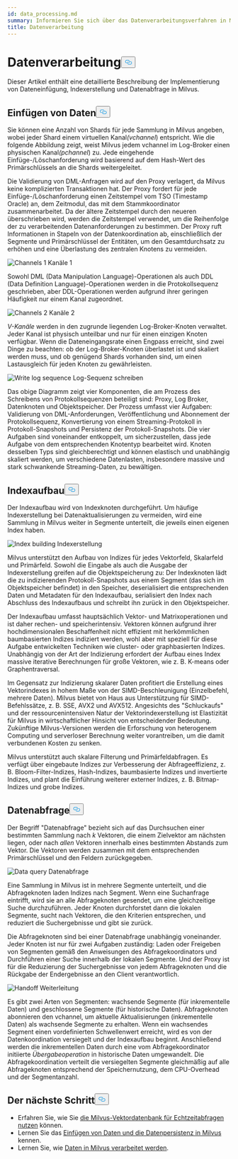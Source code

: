 ```yaml
---
id: data_processing.md
summary: Informieren Sie sich über das Datenverarbeitungsverfahren in Milvus.
title: Datenverarbeitung
---
```

<h1 id="Data-processing" class="common-anchor-header">Datenverarbeitung<button data-href="#Data-processing" class="anchor-icon" translate="no">
      <svg translate="no"
        aria-hidden="true"
        focusable="false"
        height="20"
        version="1.1"
        viewBox="0 0 16 16"
        width="16"
      >
        <path
          fill="#0092E4"
          fill-rule="evenodd"
          d="M4 9h1v1H4c-1.5 0-3-1.69-3-3.5S2.55 3 4 3h4c1.45 0 3 1.69 3 3.5 0 1.41-.91 2.72-2 3.25V8.59c.58-.45 1-1.27 1-2.09C10 5.22 8.98 4 8 4H4c-.98 0-2 1.22-2 2.5S3 9 4 9zm9-3h-1v1h1c1 0 2 1.22 2 2.5S13.98 12 13 12H9c-.98 0-2-1.22-2-2.5 0-.83.42-1.64 1-2.09V6.25c-1.09.53-2 1.84-2 3.25C6 11.31 7.55 13 9 13h4c1.45 0 3-1.69 3-3.5S14.5 6 13 6z"
        ></path>
      </svg>
    </button></h1><p>Dieser Artikel enthält eine detaillierte Beschreibung der Implementierung von Dateneinfügung, Indexerstellung und Datenabfrage in Milvus.</p>
<h2 id="Data-insertion" class="common-anchor-header">Einfügen von Daten<button data-href="#Data-insertion" class="anchor-icon" translate="no">
      <svg translate="no"
        aria-hidden="true"
        focusable="false"
        height="20"
        version="1.1"
        viewBox="0 0 16 16"
        width="16"
      >
        <path
          fill="#0092E4"
          fill-rule="evenodd"
          d="M4 9h1v1H4c-1.5 0-3-1.69-3-3.5S2.55 3 4 3h4c1.45 0 3 1.69 3 3.5 0 1.41-.91 2.72-2 3.25V8.59c.58-.45 1-1.27 1-2.09C10 5.22 8.98 4 8 4H4c-.98 0-2 1.22-2 2.5S3 9 4 9zm9-3h-1v1h1c1 0 2 1.22 2 2.5S13.98 12 13 12H9c-.98 0-2-1.22-2-2.5 0-.83.42-1.64 1-2.09V6.25c-1.09.53-2 1.84-2 3.25C6 11.31 7.55 13 9 13h4c1.45 0 3-1.69 3-3.5S14.5 6 13 6z"
        ></path>
      </svg>
    </button></h2><p>Sie können eine Anzahl von Shards für jede Sammlung in Milvus angeben, wobei jeder Shard einem virtuellen Kanal<em>(vchannel</em>) entspricht. Wie die folgende Abbildung zeigt, weist Milvus jedem vchannel im Log-Broker einen physischen Kanal<em>(pchannel</em>) zu. Jede eingehende Einfüge-/Löschanforderung wird basierend auf dem Hash-Wert des Primärschlüssels an die Shards weitergeleitet.</p>
<p>Die Validierung von DML-Anfragen wird auf den Proxy verlagert, da Milvus keine komplizierten Transaktionen hat. Der Proxy fordert für jede Einfüge-/Löschanforderung einen Zeitstempel vom TSO (Timestamp Oracle) an, dem Zeitmodul, das mit dem Stammkoordinator zusammenarbeitet. Da der ältere Zeitstempel durch den neueren überschrieben wird, werden die Zeitstempel verwendet, um die Reihenfolge der zu verarbeitenden Datenanforderungen zu bestimmen. Der Proxy ruft Informationen in Stapeln von der Datenkoordination ab, einschließlich der Segmente und Primärschlüssel der Entitäten, um den Gesamtdurchsatz zu erhöhen und eine Überlastung des zentralen Knotens zu vermeiden.</p>
<p>
  
   <span class="img-wrapper"> <img translate="no" src="/docs/v2.4.x/assets/channels_1.jpg" alt="Channels 1" class="doc-image" id="channels-1" />
   </span> <span class="img-wrapper"> <span>Kanäle 1</span> </span></p>
<p>Sowohl DML (Data Manipulation Language)-Operationen als auch DDL (Data Definition Language)-Operationen werden in die Protokollsequenz geschrieben, aber DDL-Operationen werden aufgrund ihrer geringen Häufigkeit nur einem Kanal zugeordnet.</p>
<p>
  
   <span class="img-wrapper"> <img translate="no" src="/docs/v2.4.x/assets/channels_2.jpg" alt="Channels 2" class="doc-image" id="channels-2" />
   </span> <span class="img-wrapper"> <span>Kanäle 2</span> </span></p>
<p><em>V-Kanäle</em> werden in den zugrunde liegenden Log-Broker-Knoten verwaltet. Jeder Kanal ist physisch unteilbar und nur für einen einzigen Knoten verfügbar. Wenn die Dateneingangsrate einen Engpass erreicht, sind zwei Dinge zu beachten: ob der Log-Broker-Knoten überlastet ist und skaliert werden muss, und ob genügend Shards vorhanden sind, um einen Lastausgleich für jeden Knoten zu gewährleisten.</p>
<p>
  
   <span class="img-wrapper"> <img translate="no" src="/docs/v2.4.x/assets/write_log_sequence.jpg" alt="Write log sequence" class="doc-image" id="write-log-sequence" />
   </span> <span class="img-wrapper"> <span>Log-Sequenz schreiben</span> </span></p>
<p>Das obige Diagramm zeigt vier Komponenten, die am Prozess des Schreibens von Protokollsequenzen beteiligt sind: Proxy, Log Broker, Datenknoten und Objektspeicher. Der Prozess umfasst vier Aufgaben: Validierung von DML-Anforderungen, Veröffentlichung und Abonnement der Protokollsequenz, Konvertierung von einem Streaming-Protokoll in Protokoll-Snapshots und Persistenz der Protokoll-Snapshots. Die vier Aufgaben sind voneinander entkoppelt, um sicherzustellen, dass jede Aufgabe von dem entsprechenden Knotentyp bearbeitet wird. Knoten desselben Typs sind gleichberechtigt und können elastisch und unabhängig skaliert werden, um verschiedene Datenlasten, insbesondere massive und stark schwankende Streaming-Daten, zu bewältigen.</p>
<h2 id="Index-building" class="common-anchor-header">Indexaufbau<button data-href="#Index-building" class="anchor-icon" translate="no">
      <svg translate="no"
        aria-hidden="true"
        focusable="false"
        height="20"
        version="1.1"
        viewBox="0 0 16 16"
        width="16"
      >
        <path
          fill="#0092E4"
          fill-rule="evenodd"
          d="M4 9h1v1H4c-1.5 0-3-1.69-3-3.5S2.55 3 4 3h4c1.45 0 3 1.69 3 3.5 0 1.41-.91 2.72-2 3.25V8.59c.58-.45 1-1.27 1-2.09C10 5.22 8.98 4 8 4H4c-.98 0-2 1.22-2 2.5S3 9 4 9zm9-3h-1v1h1c1 0 2 1.22 2 2.5S13.98 12 13 12H9c-.98 0-2-1.22-2-2.5 0-.83.42-1.64 1-2.09V6.25c-1.09.53-2 1.84-2 3.25C6 11.31 7.55 13 9 13h4c1.45 0 3-1.69 3-3.5S14.5 6 13 6z"
        ></path>
      </svg>
    </button></h2><p>Der Indexaufbau wird von Indexknoten durchgeführt. Um häufige Indexerstellung bei Datenaktualisierungen zu vermeiden, wird eine Sammlung in Milvus weiter in Segmente unterteilt, die jeweils einen eigenen Index haben.</p>
<p>
  
   <span class="img-wrapper"> <img translate="no" src="/docs/v2.4.x/assets/index_building.jpg" alt="Index building" class="doc-image" id="index-building" />
   </span> <span class="img-wrapper"> <span>Indexerstellung</span> </span></p>
<p>Milvus unterstützt den Aufbau von Indizes für jedes Vektorfeld, Skalarfeld und Primärfeld. Sowohl die Eingabe als auch die Ausgabe der Indexerstellung greifen auf die Objektspeicherung zu: Der Indexknoten lädt die zu indizierenden Protokoll-Snapshots aus einem Segment (das sich im Objektspeicher befindet) in den Speicher, deserialisiert die entsprechenden Daten und Metadaten für den Indexaufbau, serialisiert den Index nach Abschluss des Indexaufbaus und schreibt ihn zurück in den Objektspeicher.</p>
<p>Der Indexaufbau umfasst hauptsächlich Vektor- und Matrixoperationen und ist daher rechen- und speicherintensiv. Vektoren können aufgrund ihrer hochdimensionalen Beschaffenheit nicht effizient mit herkömmlichen baumbasierten Indizes indiziert werden, wohl aber mit speziell für diese Aufgabe entwickelten Techniken wie cluster- oder graphbasierten Indizes. Unabhängig von der Art der Indizierung erfordert der Aufbau eines Index massive iterative Berechnungen für große Vektoren, wie z. B. K-means oder Graphentraversal.</p>
<p>Im Gegensatz zur Indizierung skalarer Daten profitiert die Erstellung eines Vektorindexes in hohem Maße von der SIMD-Beschleunigung (Einzelbefehl, mehrere Daten). Milvus bietet von Haus aus Unterstützung für SIMD-Befehlssätze, z. B. SSE, AVX2 und AVX512. Angesichts des "Schluckaufs" und der ressourcenintensiven Natur der Vektorindexerstellung ist Elastizität für Milvus in wirtschaftlicher Hinsicht von entscheidender Bedeutung. Zukünftige Milvus-Versionen werden die Erforschung von heterogenem Computing und serverloser Berechnung weiter vorantreiben, um die damit verbundenen Kosten zu senken.</p>
<p>Milvus unterstützt auch skalare Filterung und Primärfeldabfragen. Es verfügt über eingebaute Indizes zur Verbesserung der Abfrageeffizienz, z. B. Bloom-Filter-Indizes, Hash-Indizes, baumbasierte Indizes und invertierte Indizes, und plant die Einführung weiterer externer Indizes, z. B. Bitmap-Indizes und grobe Indizes.</p>
<h2 id="Data-query" class="common-anchor-header">Datenabfrage<button data-href="#Data-query" class="anchor-icon" translate="no">
      <svg translate="no"
        aria-hidden="true"
        focusable="false"
        height="20"
        version="1.1"
        viewBox="0 0 16 16"
        width="16"
      >
        <path
          fill="#0092E4"
          fill-rule="evenodd"
          d="M4 9h1v1H4c-1.5 0-3-1.69-3-3.5S2.55 3 4 3h4c1.45 0 3 1.69 3 3.5 0 1.41-.91 2.72-2 3.25V8.59c.58-.45 1-1.27 1-2.09C10 5.22 8.98 4 8 4H4c-.98 0-2 1.22-2 2.5S3 9 4 9zm9-3h-1v1h1c1 0 2 1.22 2 2.5S13.98 12 13 12H9c-.98 0-2-1.22-2-2.5 0-.83.42-1.64 1-2.09V6.25c-1.09.53-2 1.84-2 3.25C6 11.31 7.55 13 9 13h4c1.45 0 3-1.69 3-3.5S14.5 6 13 6z"
        ></path>
      </svg>
    </button></h2><p>Der Begriff "Datenabfrage" bezieht sich auf das Durchsuchen einer bestimmten Sammlung nach <em>k</em> Vektoren, die einem Zielvektor am nächsten liegen, oder nach <em>allen</em> Vektoren innerhalb eines bestimmten Abstands zum Vektor. Die Vektoren werden zusammen mit dem entsprechenden Primärschlüssel und den Feldern zurückgegeben.</p>
<p>
  
   <span class="img-wrapper"> <img translate="no" src="/docs/v2.4.x/assets/data_query.jpg" alt="Data query" class="doc-image" id="data-query" />
   </span> <span class="img-wrapper"> <span>Datenabfrage</span> </span></p>
<p>Eine Sammlung in Milvus ist in mehrere Segmente unterteilt, und die Abfrageknoten laden Indizes nach Segment. Wenn eine Suchanfrage eintrifft, wird sie an alle Abfrageknoten gesendet, um eine gleichzeitige Suche durchzuführen. Jeder Knoten durchforstet dann die lokalen Segmente, sucht nach Vektoren, die den Kriterien entsprechen, und reduziert die Suchergebnisse und gibt sie zurück.</p>
<p>Die Abfrageknoten sind bei einer Datenabfrage unabhängig voneinander. Jeder Knoten ist nur für zwei Aufgaben zuständig: Laden oder Freigeben von Segmenten gemäß den Anweisungen des Abfragekoordinators und Durchführen einer Suche innerhalb der lokalen Segmente. Und der Proxy ist für die Reduzierung der Suchergebnisse von jedem Abfrageknoten und die Rückgabe der Endergebnisse an den Client verantwortlich.</p>
<p>
  
   <span class="img-wrapper"> <img translate="no" src="/docs/v2.4.x/assets/handoff.jpg" alt="Handoff" class="doc-image" id="handoff" />
   </span> <span class="img-wrapper"> <span>Weiterleitung</span> </span></p>
<p>Es gibt zwei Arten von Segmenten: wachsende Segmente (für inkrementelle Daten) und geschlossene Segmente (für historische Daten). Abfrageknoten abonnieren den vchannel, um aktuelle Aktualisierungen (inkrementelle Daten) als wachsende Segmente zu erhalten. Wenn ein wachsendes Segment einen vordefinierten Schwellenwert erreicht, wird es von der Datenkoordination versiegelt und der Indexaufbau beginnt. Anschließend werden die inkrementellen Daten durch eine vom Abfragekoordinator initiierte <em>Übergabeoperation</em> in historische Daten umgewandelt. Die Abfragekoordination verteilt die versiegelten Segmente gleichmäßig auf alle Abfrageknoten entsprechend der Speichernutzung, dem CPU-Overhead und der Segmentanzahl.</p>
<h2 id="Whats-next" class="common-anchor-header">Der nächste Schritt<button data-href="#Whats-next" class="anchor-icon" translate="no">
      <svg translate="no"
        aria-hidden="true"
        focusable="false"
        height="20"
        version="1.1"
        viewBox="0 0 16 16"
        width="16"
      >
        <path
          fill="#0092E4"
          fill-rule="evenodd"
          d="M4 9h1v1H4c-1.5 0-3-1.69-3-3.5S2.55 3 4 3h4c1.45 0 3 1.69 3 3.5 0 1.41-.91 2.72-2 3.25V8.59c.58-.45 1-1.27 1-2.09C10 5.22 8.98 4 8 4H4c-.98 0-2 1.22-2 2.5S3 9 4 9zm9-3h-1v1h1c1 0 2 1.22 2 2.5S13.98 12 13 12H9c-.98 0-2-1.22-2-2.5 0-.83.42-1.64 1-2.09V6.25c-1.09.53-2 1.84-2 3.25C6 11.31 7.55 13 9 13h4c1.45 0 3-1.69 3-3.5S14.5 6 13 6z"
        ></path>
      </svg>
    </button></h2><ul>
<li>Erfahren Sie, wie Sie <a href="https://milvus.io/blog/deep-dive-5-real-time-query.md">die Milvus-Vektordatenbank für Echtzeitabfragen nutzen</a> können.</li>
<li>Lernen Sie das <a href="https://milvus.io/blog/deep-dive-4-data-insertion-and-data-persistence.md">Einfügen von Daten und die Datenpersistenz in Milvus</a> kennen.</li>
<li>Lernen Sie, wie <a href="https://milvus.io/blog/deep-dive-3-data-processing.md">Daten in Milvus verarbeitet werden</a>.</li>
</ul>
